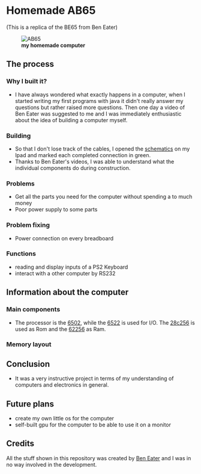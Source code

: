 # Homemade AB65

(This is a replica of the BE65 from Ben Eater)

<figure>
    <img src=""
         alt="AB65">
    <figcaption><b>my homemade computer</b></figcaption>
</figure>

## The process

### Why I built it?

- I have always wondered what exactly happens in a computer, when I started writing my first programs with java it didn't really answer my questions but rather raised more questions. Then one day a video of Ben Eater was suggested to me and I was immediately enthusiastic about the idea of building a computer myself.

### Building

- So that I don't lose track of the cables, I opened the [schematics](https://eater.net/schematics/6502-serial.png) on my Ipad and marked each completed connection in green. 
- Thanks to Ben Eater's videos, I was able to understand what the individual components do during construction.

### Problems

- Get all the parts you need for the computer without spending a to much money
- Poor power supply to some parts

### Problem fixing 

- Power connection on every breadboard

### Functions

- reading and display inputs of a PS2 Keyboard
- interact with a other computer by RS232

## Information about the computer

### Main components

- The processor is the [6502](https://eater.net/datasheets/w65c02s.pdf), while the [6522](https://eater.net/datasheets/w65c22.pdf) is used for I/O. The [28c256](https://eater.net/datasheets/28c256.pdf) is used as Rom and the [62256](https://eater.net/datasheets/hm62256b.pdf) as Ram.

### Memory layout

## Conclusion

- It was a very instructive project in terms of my understanding of computers and electronics in general. 

## Future plans

- create my own little os for the computer
- self-built gpu for the computer to be able to use it on a monitor

## Credits
All the stuff shown in this repository was created by [Ben Eater](https://www.youtube.com/beneater) and I was in no way involved in the development. 